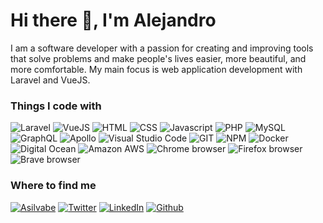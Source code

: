 # Hi there 👋, I'm Alejandro

I am a software developer with a passion for creating and improving tools that solve problems and make people's lives easier, more beautiful, and more comfortable. My main focus is web application development with Laravel and VueJS.

### Things I code with
<p>
  <img alt="Laravel" src="https://img.shields.io/badge/-Laravel-f55247?style=flat-square&logo=laravel&logoColor=white" />
  <img alt="VueJS" src="https://img.shields.io/badge/-VueJS-42b883?style=flat-square&logo=vue.js&logoColor=white" />
  <img alt="HTML" src="https://img.shields.io/badge/-HTML5-e34f26?style=flat-square&logo=html5&logoColor=white" />
  <img alt="CSS" src="https://img.shields.io/badge/-CSS3-002561?style=flat-square&logo=css3&logoColor=white" />
  <img alt="Javascript" src="https://img.shields.io/badge/-Javascript-f7df1e?style=flat-square&logo=javascript&logoColor=black" />
  <img alt="PHP" src="https://img.shields.io/badge/-PHP-4f5b93?style=flat-square&logo=php&logoColor=white" />
  <img alt="MySQL" src="https://img.shields.io/badge/-MySQL-00758f?style=flat-square&logo=mysql&logoColor=white" />
  <img alt="GraphQL" src="https://img.shields.io/badge/-GraphQL-E10098?style=flat-square&logo=graphql&logoColor=white" />
  <img alt="Apollo" src="https://img.shields.io/badge/-Apollo%20GraphQL-311C87?style=flat-square&logo=apollo-graphql&logoColor=white" />
  <img alt="Visual Studio Code" src="https://img.shields.io/badge/-VS_Code-1F7ACC?style=flat-square&logo=visual-studio-code&logoColor=white" />
  <img alt="GIT" src="https://img.shields.io/badge/-Git-F05032?style=flat-square&logo=git&logoColor=white" />
  <img alt="NPM" src="https://img.shields.io/badge/-NPM-CB3837?style=flat-square&logo=npm&logoColor=white" />  
  <img alt="Docker" src="https://img.shields.io/badge/-Docker-46a2f1?style=flat-square&logo=docker&logoColor=white" />
  <img alt="Digital Ocean" src="https://img.shields.io/badge/-Digital_Ocean-008bcf?style=flat-square&logo=digitalocean&logoColor=white" />
  <img alt="Amazon AWS" src="https://img.shields.io/badge/-Amazon_AWS-232F3E?style=flat-square&logo=amazon-aws&logoColor=white" />
  <img alt="Chrome browser" src="https://img.shields.io/badge/-Chrome_Browser-4285f4?style=flat-square&logo=google-chrome&logoColor=white" />
  <img alt="Firefox browser" src="https://img.shields.io/badge/-Firefox_Browser-e66000?style=flat-square&logo=firefox&logoColor=white" />
  <img alt="Brave browser" src="https://img.shields.io/badge/-Brave_Browser-FB542B?style=flat-square&logo=brave&logoColor=white" />
</p>

### Where to find me
<p>
  <a href="https://asilvabe.dev" target="_blank"><img alt="Asilvabe" src="https://img.shields.io/badge/Personal_website-155679?&style=for-the-badge&logo=home-assistant-community-store&logoColor=white" /></a>  
  <a href="https://twitter.com/asilvabe" target="_blank"><img alt="Twitter" src="https://img.shields.io/badge/twitter-%231DA1F2.svg?&style=for-the-badge&logo=twitter&logoColor=white" /></a>
  <a href="https://www.linkedin.com/in/asilvabe" target="_blank"><img alt="LinkedIn" src="https://img.shields.io/badge/linkedin-%230077B5.svg?&style=for-the-badge&logo=linkedin&logoColor=white" /></a> 
  <a href="https://github.com/asilvabe" target="_blank"><img alt="Github" src="https://img.shields.io/badge/GitHub-%2312100E.svg?&style=for-the-badge&logo=Github&logoColor=white" /></a>
</p>
<!--
**asilvabe/asilvabe** is a ✨ _special_ ✨ repository because its `README.md` (this file) appears on your GitHub profile.

Here are some ideas to get you started:

- 🔭 I’m currently working on ...
- 🌱 I’m currently learning ...
- 👯 I’m looking to collaborate on ...
- 🤔 I’m looking for help with ...
- 💬 Ask me about ...
- 📫 How to reach me: ...
- 😄 Pronouns: ...
- ⚡ Fun fact: ...
-->
